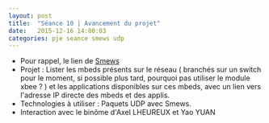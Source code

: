 ```yaml
---
layout: post
title:  "Séance 10 | Avancement du projet"
date:   2015-12-16 14:00:03
categories: pje seance smews udp
---
```

* Pour rappel, le lien de [Smews][smews-gh]
* Projet : Lister les mbeds présents sur le réseau ( branchés sur un switch pour le moment, si possible plus tard, pourquoi pas utiliser le module xbee ? ) et les applications disponibles sur ces mbeds, avec un lien vers l'adresse IP directe des mbeds et des applis.
* Technologies à utiliser : Paquets UDP avec Smews.
* Interaction avec le binôme d'Axel LHEUREUX et Yao YUAN




[smews-gh]: 	https://github.com/2xs/smews
